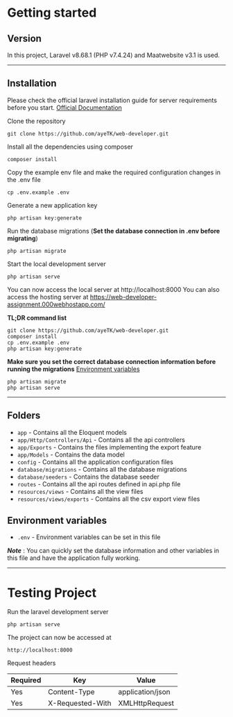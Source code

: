 # Getting started

## Version

In this project, Laravel v8.68.1 (PHP v7.4.24) and Maatwebsite v3.1 is used.

----------

## Installation

Please check the official laravel installation guide for server requirements before you start. [Official Documentation](https://laravel.com/docs/5.4/installation#installation)

Clone the repository

    git clone https://github.com/ayeTK/web-developer.git


Install all the dependencies using composer

    composer install

Copy the example env file and make the required configuration changes in the .env file

    cp .env.example .env

Generate a new application key

    php artisan key:generate

Run the database migrations (**Set the database connection in .env before migrating**)

    php artisan migrate

Start the local development server

    php artisan serve

You can now access the local server at http://localhost:8000
You can also access the hosting server at https://web-developer-assignment.000webhostapp.com/

**TL;DR command list**

    git clone https://github.com/ayeTK/web-developer.git
    composer install
    cp .env.example .env
    php artisan key:generate
    
**Make sure you set the correct database connection information before running the migrations** [Environment variables](#environment-variables)

    php artisan migrate
    php artisan serve

----------

## Folders

- `app` - Contains all the Eloquent models
- `app/Http/Controllers/Api` - Contains all the api controllers
- `app/Exports` - Contains the files implementing the export feature
- `app/Models` - Contains the data model
- `config` - Contains all the application configuration files
- `database/migrations` - Contains all the database migrations
- `database/seeders` - Contains the database seeder
- `routes` - Contains all the api routes defined in api.php file
- `resources/views` - Contains all the view files
- `resources/views/exports` - Contains all the csv export view files

## Environment variables

- `.env` - Environment variables can be set in this file

***Note*** : You can quickly set the database information and other variables in this file and have the application fully working.

----------

# Testing Project

Run the laravel development server

    php artisan serve

The project can now be accessed at

    http://localhost:8000

Request headers

| **Required** 	| **Key**              	| **Value**            	|
|----------	|------------------	|------------------	|
| Yes      	| Content-Type     	| application/json 	|
| Yes      	| X-Requested-With 	| XMLHttpRequest   	|

